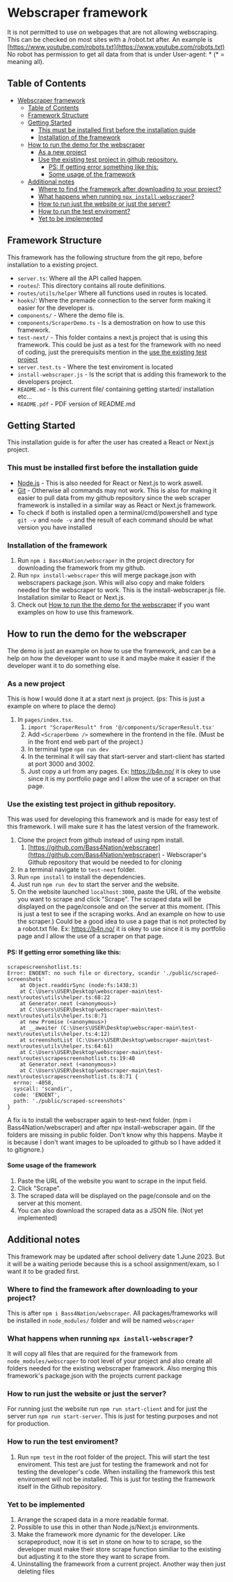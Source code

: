 # Webscraper framework
It is not permitted to use on webpages that are not allowing webscraping. This can be checked on most sites with a /robot.txt after. An example is [https://www.youtube.com/robots.txt](https://www.youtube.com/robots.txt) No robot has permission to get all data from that is under User-agent: * (* = meaning all).

## Table of Contents
- [Webscraper framework](#webscraper-framework)
  - [Table of Contents](#table-of-contents)
  - [Framework Structure](#framework-structure)
  - [Getting Started](#getting-started)
    - [This must be installed first before the installation guide](#this-must-be-installed-first-before-the-installation-guide)
    - [Installation of the framework](#installation-of-the-framework)
  - [How to run the demo for the webscraper](#how-to-run-the-demo-for-the-webscraper)
    - [As a new project](#as-a-new-project)
    - [Use the existing test project in github repository.](#use-the-existing-test-project-in-github-repository)
      - [PS: If getting error something like this:](#ps-if-getting-error-something-like-this)
      - [Some usage of the framework](#some-usage-of-the-framework)
  - [Additional notes](#additional-notes)
    - [Where to find the framework after downloading to your project?](#where-to-find-the-framework-after-downloading-to-your-project)
    - [What happens when running `npx install-webscraper`?](#what-happens-when-running-npx-install-webscraper)
    - [How to run just the website or just the server?](#how-to-run-just-the-website-or-just-the-server)
    - [How to run the test enviroment?](#how-to-run-the-test-enviroment)
    - [Yet to be implemented](#yet-to-be-implemented)

## Framework Structure
This framework has the following structure from the git repo, before installation to a existing project.
- `server.ts`: Where all the API called happen.
- `routes`/: This directory contains all route definitions.
- `routes/utils/helper` Where all functions used in routes is located.
- `hooks`/: Where the premade connection to the server form making it easier for the developer is.
- `components/` - Where the demo file is.
- `components/ScraperDemo.ts` - Is a demostration on how to use this framework.
- `test-next/` - This folder contains a next.js project that is using this framework. This could be just as a test for the framework with no need of coding, just the prerequisits mention in the [use the existing test project](#use-the-existing-test-project)
- `server.test.ts` - Where the test enviroment is located
- `install-webscraper.js` - Is the script that is adding this framework to the developers project.
- `README.md` - Is this current file/ containing getting started/ installation etc...
- ``README.pdf`` - PDF version of README.md


## Getting Started
This installation guide is for after the user has created a React or Next.js project.

### This must be installed first before the installation guide
- [Node.js](https://nodejs.org/en/download/) - This is also needed for React or Next.js to work aswell.
- [Git](https://git-scm.com/downloads) -  Otherwise all commands may not work. This is also for making it easier to pull data from my github repository since the web scraper framework is installed in a similar way as React or Next.js framework.
- To check if both is installed open a terminal/cmd/powershell and type `git -v` and `node -v` and the result of each command should be what version you have installed
### Installation of the framework
1. Run `npm i Bass4Nation/webscraper` in the project directory for downloading the framework from my github.
2. Run `npx install-webscraper` this will merge package.json with webscrapers package.json. Whis will also copy and make folders needed for the webscraper to work. This is the install-webscraper.js file. Installation similar to React or Next.js.
3. Check out [How to run the the demo for the webscraper](#how-to-run-the-demo-for-the-webscraper) if you want examples on how to use this framework.

## How to run the demo for the webscraper
The demo is just an example on how to use the framework, and can be a help on how the developer want to use it and maybe make it easier if the developer want it to do something else.
### As a new project

This is how I would done it at a start next js project. (ps: This is just a example on where to place the demo)
1. In ``pages/index.tsx``.
    1. `import "ScraperResult" from '@/components/ScraperResult.tsx' `
    2. Add `<ScraperDemo />` somewhere in the frontend in the file. (Must be in the front end web part of the project.)
    3. In terminal type ``npm run dev``
    4. In the terminal it will say that start-server and start-client has started at port 3000 and 3002. 
    5. Just copy a url from any pages. Ex: https://b4n.no/ it is okey to use since it is my portfolio page and I allow the use of a scraper on that page.

### Use the existing test project in github repository.
This was used for developing this framework and is made for easy test of this framework. I will make sure it has the latest version of the framework.
1. Clone the project from github instead of using npm install. 
   1. [https://github.com/Bass4Nation/webscraper](https://github.com/Bass4Nation/webscraper) - Webscraper's Github repository that would be needed to for cloning
2. In a terminal navigate to `test-next` folder.
3. Run `npm install` to install the dependencies.
4. Just run `npm run dev` to start the server and the website.
5. On the website launched `localhost:3000`, paste the URL of the website you want to scrape and click "Scrape". The scraped data will be displayed on the page/console and on the server at this moment. (This is just a test to see if the scraping works. And an example on how to use the scraper.) Could be a good idea to use a page that is not protected by a robot.txt file. Ex: https://b4n.no/ it is okey to use since it is my portfolio page and I allow the use of a scraper on that page.

#### PS: If getting error something like this:
``` 
scrapescreenshotlist.ts:
Error: ENOENT: no such file or directory, scandir './public/scraped-screenshots'
    at Object.readdirSync (node:fs:1438:3)
    at C:\Users\USER\Desktop\webscraper-main\test-next\routes\utils\helper.ts:68:22
    at Generator.next (<anonymous>)
    at C:\Users\USER\Desktop\webscraper-main\test-next\routes\utils\helper.ts:8:71
    at new Promise (<anonymous>)
    at __awaiter (C:\Users\USER\Desktop\webscraper-main\test-next\routes\utils\helper.ts:4:12)       
    at screenshotList (C:\Users\USER\Desktop\webscraper-main\test-next\routes\utils\helper.ts:64:61) 
    at C:\Users\USER\Desktop\webscraper-main\test-next\routes\scrapescreenshotlist.ts:19:40
    at Generator.next (<anonymous>)
    at C:\Users\USER\Desktop\webscraper-main\test-next\routes\scrapescreenshotlist.ts:8:71 {
  errno: -4058,
  syscall: 'scandir',
  code: 'ENOENT',
  path: './public/scraped-screenshots'
}
```
A fix is to install the webscraper again to test-next folder. (npm i Bass4Nation/webscraper) and after npx install-webscraper again. (If the folders are missing in public folder. Don't know why this happens. Maybe it is because I don't want images to be uploaded to github so I have added it to gitignore.)

   
#### Some usage of the framework
    
1. Paste the URL of the website you want to scrape in the input field.
2. Click "Scrape".
3. The scraped data will be displayed on the page/console and on the server at this moment. 
4. You can also download the scraped data as a JSON file. (Not yet implemented)

## Additional notes
This framework may be updated after school delivery date 1.June 2023. But it will be a waiting periode because this is a school assignment/exam, so I want it to be graded first.

### Where to find the framework after downloading to your project?
This is after `npm i Bass4Nation/webscraper`.
All packages/frameworks will be installed in `node_modules/` folder and will be named `webscraper` 

### What happens when running `npx install-webscraper`?
It will copy all files that are required for the framework from `node_modules/webscraper` to root level of your project and also create all folders needed for the existing webscraper framework. Also merging this framework's package.json with the projects current package

### How to run just the website or just the server?
For running just the website run `npm run start-client` and for just the server run `npm run start-server`. This is just for testing purposes and not for production.

### How to run the test enviroment?
1. Run `npm test` in the root folder of the project. This will start the test enviroment. This test are just for testing the framework and not for testing the developer's code. When installing the framework this test enviroment will not be installed. This is just for testing the framework itself in the Github repository. 

### Yet to be implemented
1. Arrange the scraped data in a more readable format.
2. Possible to use this in other than Node.js/Next.js environments.
3. Make the framework more dynamic for the developer. Like scrapeproduct, now it is set in stone on how to to scrape, so the developer must make their store scrape function similiar to the existing but adjusting it to the store they want to scrape from.
4. Uninstalling the framework from a current project. Another way then just deleting files

